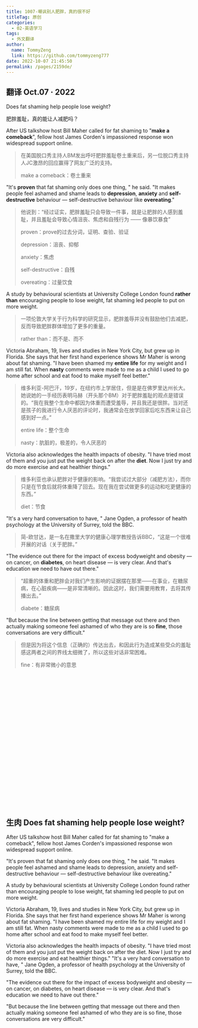 ```yaml
---
title: 1007-嘲讽别人肥胖，真的很不好
titleTag: 原创
categories: 
  - 02-英语学习
tags: 
  - 外文翻译
author: 
  name: TommyZeng
  link: https://github.com/tommyzeng777
date: 2022-10-07 21:45:50
permalink: /pages/2159de/
---
```


## 翻译 Oct.07 · 2022

Does fat shaming help people lose weight?

肥胖羞耻，真的能让人减肥吗？



After US talkshow host Bill Maher called for fat shaming to "**make a comeback**", fellow host James Corden's impassioned response won widespread support online.<!-- more -->

> 在美国脱口秀主持人BM发出呼吁肥胖羞耻卷土重来后，另一位脱口秀主持人JC激昂的回应赢得了网友广泛的支持。
>
> make a comeback：卷土重来

"It's **proven** that fat shaming only does one thing, " he said. "It makes people feel ashamed and shame leads to **depression**, **anxiety** and **self-destructive** behaviour — self-destructive behaviour like **overeating**."

> 他说到：“经过证实，肥胖羞耻只会导致一件事，就是让肥胖的人感到羞耻，并且羞耻会导致心情沮丧、焦虑和自残行为 —— 像暴饮暴食”
>
> proven：prove的过去分词，证明、查验、验证
>
> depression：沮丧、抑郁
>
> anxiety：焦虑
>
> self-destructive：自残
>
> overeating：过量饮食

A study by behavioural scientists at University College London found **rather than** encouraging people to lose weight, fat shaming led people to put on more weight.
>一项伦敦大学关于行为科学的研究显示，肥胖羞辱并没有鼓励他们去减肥，反而导致肥胖群体增加了更多的重量。
>
>rather than：而不是、而不

Victoria Abraham, 19, lives and studies in New York City, but grew up in Florida. She says that her first hand experience shows Mr Maher is wrong about fat shaming. "I have been shamed my **entire life** for my weight and I am still fat. When **nasty** comments were made to me as a child I used to go home after school and eat food to make myself feel better."

> 维多利亚-阿巴汗，19岁，在纽约市上学居住，但是是在佛罗里达州长大。她说她的一手经历表明马赫（开头那个BM）对于肥胖羞耻的观点是错误的。“我在我整个生命中都因为体重而遭受羞辱，并且我还是很胖。当对还是孩子的我进行令人厌恶的评论时，我通常会在放学回家后吃东西来让自己感到好一点。”
>
> entire life：整个生命
>
> nasty：肮脏的，极差的，令人厌恶的

Victoria also acknowledges the health impacts of obesity. "I have tried most of them and you just put the weight back on after the **diet**. Now I just try and do more exercise and eat healthier things."

> 维多利亚也承认肥胖对于健康的影响。“我尝试过大部分（减肥方法），而你只是在节食后就将体重降了回去。现在我在尝试做更多的运动和吃更健康的东西。”
>
> diet：节食

"It's a very hard conversation to have, " Jane Ogden, a professor of health psychology at the University of Surrey, told the BBC.

> 简-欧甘达，是一名在撒里大学的健康心理学教授告诉BBC，“这是一个很难开展的对话（关于肥胖。”

"The evidence out there for the impact of excess bodyweight and obesity — on cancer, on **diabetes**, on heart disease — is very clear. And that's education we need to have out there."

> “超重的体重和肥胖会对我们产生影响的证据摆在那里——在事业，在糖尿病，在心脏疾病——是非常清晰的。因此这时，我们需要用教育，去将其传播出去。”
>
> diabete：糖尿病

"But because the line between getting that message out there and then actually making someone feel ashamed of who they are is so **fine**, those conversations are very difficult."
>但是因为将这个信息（正确的）传达出去，和因此行为造成某些受众的羞耻感这两者之间的界线太细微了，所以这些对话非常困难。
>
>fine：有非常微小的意思

<br><br><br><br><br><br><br><br><br><br><br><br><br><br><br><br><br><br><br><br><br>

## 生肉 Does fat shaming help people lose weight?

After US talkshow host Bill Maher called for fat shaming to "make a comeback", fellow host James Corden's impassioned response won widespread support online.

"It's proven that fat shaming only does one thing, " he said. "It makes people feel ashamed and shame leads to depression, anxiety and self-destructive behaviour — self-destructive behaviour like overeating."

A study by behavioural scientists at University College London found rather than encouraging people to lose weight, fat shaming led people to put on more weight.

Victoria Abraham, 19, lives and studies in New York City, but grew up in Florida. She says that her first hand experience shows Mr Maher is wrong about fat shaming. "I have been shamed my entire life for my weight and I am still fat. When nasty comments were made to me as a child I used to go home after school and eat food to make myself feel better.

Victoria also acknowledges the health impacts of obesity. "I have tried most of them and you just put the weight back on after the diet. Now I just try and do more exercise and eat healthier things."
"It's a very hard conversation to have, " Jane Ogden, a professor of health psychology at the University of Surrey, told the BBC.

"The evidence out there for the impact of excess bodyweight and obesity — on cancer, on diabetes, on heart disease — is very clear. And that's education we need to have out there."

"But because the line between getting that message out there and then actually making someone feel ashamed of who they are is so fine, those conversations are very difficult."
